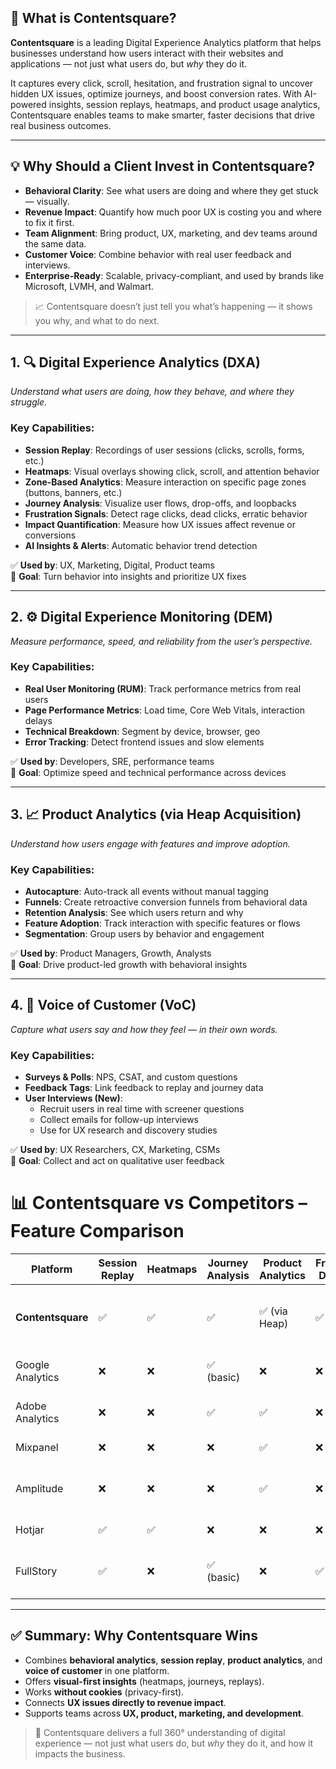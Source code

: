 ## 🧩 What is Contentsquare?

**Contentsquare** is a leading Digital Experience Analytics platform that helps businesses understand how users interact with their websites and applications — not just what users do, but *why* they do it.

It captures every click, scroll, hesitation, and frustration signal to uncover hidden UX issues, optimize journeys, and boost conversion rates. With AI-powered insights, session replays, heatmaps, and product usage analytics, Contentsquare enables teams to make smarter, faster decisions that drive real business outcomes.

---

## 💡 Why Should a Client Invest in Contentsquare?

- **Behavioral Clarity**: See what users are doing and where they get stuck — visually.
- **Revenue Impact**: Quantify how much poor UX is costing you and where to fix it first.
- **Team Alignment**: Bring product, UX, marketing, and dev teams around the same data.
- **Customer Voice**: Combine behavior with real user feedback and interviews.
- **Enterprise-Ready**: Scalable, privacy-compliant, and used by brands like Microsoft, LVMH, and Walmart.

> 📈 Contentsquare doesn’t just tell you what’s happening — it shows you why, and what to do next.

---

## 1. 🔍 Digital Experience Analytics (DXA)
*Understand what users are doing, how they behave, and where they struggle.*

### Key Capabilities:
- **Session Replay**: Recordings of user sessions (clicks, scrolls, forms, etc.)
- **Heatmaps**: Visual overlays showing click, scroll, and attention behavior
- **Zone-Based Analytics**: Measure interaction on specific page zones (buttons, banners, etc.)
- **Journey Analysis**: Visualize user flows, drop-offs, and loopbacks
- **Frustration Signals**: Detect rage clicks, dead clicks, erratic behavior
- **Impact Quantification**: Measure how UX issues affect revenue or conversions
- **AI Insights & Alerts**: Automatic behavior trend detection

✅ **Used by**: UX, Marketing, Digital, Product teams  
🎯 **Goal**: Turn behavior into insights and prioritize UX fixes

---

## 2. ⚙️ Digital Experience Monitoring (DEM)
*Measure performance, speed, and reliability from the user’s perspective.*

### Key Capabilities:
- **Real User Monitoring (RUM)**: Track performance metrics from real users
- **Page Performance Metrics**: Load time, Core Web Vitals, interaction delays
- **Technical Breakdown**: Segment by device, browser, geo
- **Error Tracking**: Detect frontend issues and slow elements

✅ **Used by**: Developers, SRE, performance teams  
🎯 **Goal**: Optimize speed and technical performance across devices

---

## 3. 📈 Product Analytics (via Heap Acquisition)
*Understand how users engage with features and improve adoption.*

### Key Capabilities:
- **Autocapture**: Auto-track all events without manual tagging
- **Funnels**: Create retroactive conversion funnels from behavioral data
- **Retention Analysis**: See which users return and why
- **Feature Adoption**: Track interaction with specific features or flows
- **Segmentation**: Group users by behavior and engagement

✅ **Used by**: Product Managers, Growth, Analysts  
🎯 **Goal**: Drive product-led growth with behavioral insights

---

## 4. 💬 Voice of Customer (VoC)
*Capture what users say and how they feel — in their own words.*

### Key Capabilities:
- **Surveys & Polls**: NPS, CSAT, and custom questions
- **Feedback Tags**: Link feedback to replay and journey data
- **User Interviews (New)**:
  - Recruit users in real time with screener questions
  - Collect emails for follow-up interviews
  - Use for UX research and discovery studies

✅ **Used by**: UX Researchers, CX, Marketing, CSMs  
🎯 **Goal**: Collect and act on qualitative user feedback

# 📊 Contentsquare vs Competitors – Feature Comparison

| Platform           | Session Replay | Heatmaps | Journey Analysis | Product Analytics | Frustration Detection | VoC Integration       | Ease of Use | Best For                                     |
|--------------------|----------------|----------|------------------|-------------------|------------------------|------------------------|-------------|----------------------------------------------|
| **Contentsquare**  | ✅              | ✅        | ✅                | ✅ (via Heap)      | ✅                      | ✅                      | High        | Enterprise UX, Product & Marketing Teams      |
| Google Analytics   | ❌              | ❌        | ✅ (basic)        | ❌                 | ❌                      | ❌                      | Medium      | Web Traffic Analytics                         |
| Adobe Analytics    | ❌              | ❌        | ✅                | ✅                 | ❌                      | ❌                      | Low         | Enterprise Marketing Teams                    |
| Mixpanel           | ❌              | ❌        | ❌                | ✅                 | ❌                      | ❌                      | Medium      | Product-Led SaaS                              |
| Amplitude          | ❌              | ❌        | ❌                | ✅                 | ❌                      | ❌                      | Medium      | Product Teams & Growth Analysts               |
| Hotjar             | ✅              | ✅        | ❌                | ❌                 | ❌                      | ✅ (basic)              | High        | Startups & SMBs                               |
| FullStory          | ✅              | ❌        | ✅ (basic)        | ❌                 | ✅                      | ❌                      | Medium      | UX/Dev Teams Focused on Replay                |

---

## ✅ Summary: Why Contentsquare Wins

- Combines **behavioral analytics**, **session replay**, **product analytics**, and **voice of customer** in one platform.
- Offers **visual-first insights** (heatmaps, journeys, replays).
- Works **without cookies** (privacy-first).
- Connects **UX issues directly to revenue impact**.
- Supports teams across **UX, product, marketing, and development**.

> 🎯 Contentsquare delivers a full 360° understanding of digital experience — not just what users do, but *why* they do it, and how it impacts the business.

